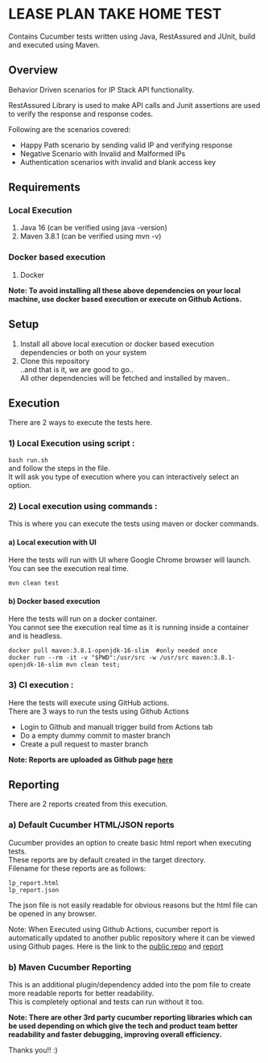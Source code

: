 # LEASE PLAN TAKE HOME TEST
Contains Cucumber tests written using Java, RestAssured and JUnit, build and executed using Maven.

## Overview     
Behavior Driven scenarios for IP Stack API functionality.    

RestAssured Library is used to make API calls and Junit assertions are used to verify the response and response codes.    
     
Following are the scenarios covered:    
* Happy Path scenario by sending valid IP and verifying response    
* Negative Scenario with Invalid and Malformed IPs    
* Authentication scenarios with invalid and blank access key    

## Requirements    
### Local Execution    
1. Java 16 (can be verified using java -version)    
2. Maven 3.8.1 (can be verified using mvn -v)    

### Docker based execution
1. Docker
       
**Note: To avoid installing all these above dependencies on your local machine, use docker based execution or execute on Github Actions.**    

## Setup
1. Install all above local execution or docker based execution dependencies or both on your system
2. Clone this repository    
   ..and that is it, we are good to go..    
   All other dependencies will be fetched and installed by maven..   
   
    
## Execution
There are 2 ways to execute the tests here.
### 1) Local Execution using script :
```bash run.sh```    
and follow the steps in the file.    
It will ask you type of execution where you can interactively select an option.

### 2) Local execution using commands :
This is where you can execute the tests using maven or docker commands.
#### a) Local execution with UI
Here the tests will run with UI where Google Chrome browser will launch.    
You can see the execution real time.
```
mvn clean test
```
#### b) Docker based execution
Here the tests will run on a docker container.    
You cannot see the execution real time as it is running inside a container and is headless.
```
docker pull maven:3.8.1-openjdk-16-slim  #only needed once
docker run --rm -it -v "$PWD":/usr/src -w /usr/src maven:3.8.1-openjdk-16-slim mvn clean test;
```    

### 3) CI execution :
Here the tests will execute using GitHub actions.    
There are 3 ways to run the tests using Github Actions
* Login to Github and manuall trigger build from Actions tab    
* Do a empty dummy commit to master branch    
* Create a pull request to master branch    

**Note: Reports are uploaded as Github page [here](https://lease-plan-test.github.io/LPTestReport/)**

## Reporting
There are 2 reports created from this execution.
### a) Default Cucumber HTML/JSON reports
Cucumber provides an option to create basic html report when executing tests.     
These reports are by default created in the target directory.    
Filename for these reports are as follows:
```
lp_report.html
lp_report.json
```     
The json file is not easily readable for obvious reasons but the html file can be opened in any browser.   

Note: When Executed using Github Actions, cucumber report is automatically updated to another public repository where it can be viewed using Github pages. 
Here is the link to the [public repo](https://github.com/lease-plan-test/LPTestReport) and [report](https://lease-plan-test.github.io/LPTestReport/)

### b) Maven Cucumber Reporting
This is an additional plugin/dependency added into the pom file to create more readable reports for better readability.    
This is completely optional and tests can run without it too.

**Note: There are other 3rd party cucumber reporting libraries which can be used depending on which give the tech and product team better readability and faster debugging, improving overall efficiency.**     

Thanks you!! :) 